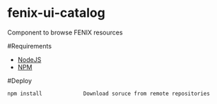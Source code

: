 fenix-ui-catalog
================

Component to browse FENIX resources

#Requirements

* [NodeJS](http://nodejs.org/)
* [NPM](https://npmjs.org/)


#Deploy

```bash
npm install             Download soruce from remote repositories

```